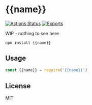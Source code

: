 # {{name}}
[![Actions Status](https://github.com/bcomnes/{{name}}/workflows/tests/badge.svg)](https://github.com/bcomnes/{{name}}/actions)
[![Exports](https://img.shields.io/badge/exports-esm-blue)](https://github.com/standard-things/esm)

WIP - nothing to see here

```
npm install {{name}}
```

## Usage

``` js
const {{name}} = require('{{name}}')
```

## License

MIT
